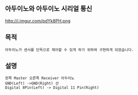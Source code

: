 ## 아두이노와 아두이노 시리얼 통신
http://i.imgur.com/pdYk8PH.png
## 목적
```
아두이노가 센서를 단독으로 제어할 수 있게 하기 위하여 구현하게 되었습니다.
```

## 설명
```
왼쪽 Master 오른쪽 Receiver 아두이노 
GND(Left) ->GND(Right) 선
Digital 8Pin(Left) -> Digital 11 Pin(Right)
```
